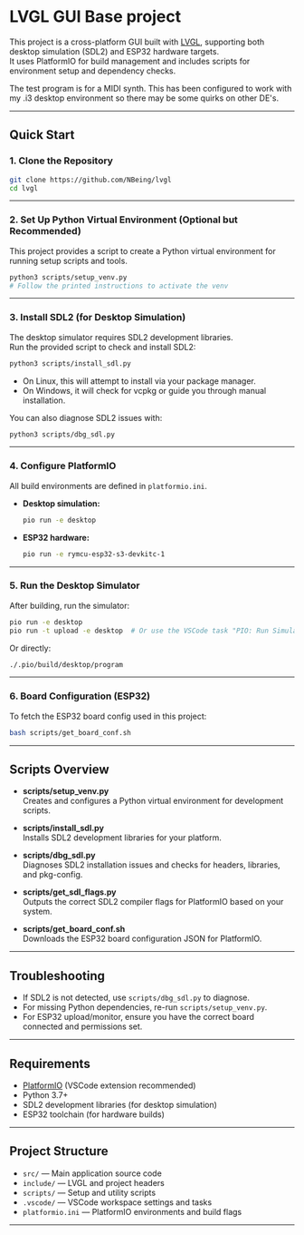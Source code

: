 # LVGL GUI Base project

This project is a cross-platform GUI built with [LVGL](https://lvgl.io/), supporting both desktop simulation (SDL2) and ESP32 hardware targets.  
It uses PlatformIO for build management and includes scripts for environment setup and dependency checks.

The test program is for a MIDI synth. This has been configured to work with my .i3 desktop environment so there may be some quirks on other DE's. 

---

## Quick Start

### 1. **Clone the Repository**

```sh
git clone https://github.com/NBeing/lvgl
cd lvgl
```

---

### 2. **Set Up Python Virtual Environment (Optional but Recommended)**

This project provides a script to create a Python virtual environment for running setup scripts and tools.

```sh
python3 scripts/setup_venv.py
# Follow the printed instructions to activate the venv
```

---

### 3. **Install SDL2 (for Desktop Simulation)**

The desktop simulator requires SDL2 development libraries.  
Run the provided script to check and install SDL2:

```sh
python3 scripts/install_sdl.py
```

- On Linux, this will attempt to install via your package manager.
- On Windows, it will check for vcpkg or guide you through manual installation.

You can also diagnose SDL2 issues with:

```sh
python3 scripts/dbg_sdl.py
```

---

### 4. **Configure PlatformIO**

All build environments are defined in `platformio.ini`.  
- **Desktop simulation:**  
  ```sh
  pio run -e desktop
  ```
- **ESP32 hardware:**  
  ```sh
  pio run -e rymcu-esp32-s3-devkitc-1
  ```

---

### 5. **Run the Desktop Simulator**

After building, run the simulator:

```sh
pio run -e desktop
pio run -t upload -e desktop  # Or use the VSCode task "PIO: Run Simulator"
```

Or directly:

```sh
./.pio/build/desktop/program
```

---

### 6. **Board Configuration (ESP32)**

To fetch the ESP32 board config used in this project:

```sh
bash scripts/get_board_conf.sh
```

---

## Scripts Overview

- **scripts/setup_venv.py**  
  Creates and configures a Python virtual environment for development scripts.

- **scripts/install_sdl.py**  
  Installs SDL2 development libraries for your platform.

- **scripts/dbg_sdl.py**  
  Diagnoses SDL2 installation issues and checks for headers, libraries, and pkg-config.

- **scripts/get_sdl_flags.py**  
  Outputs the correct SDL2 compiler flags for PlatformIO based on your system.

- **scripts/get_board_conf.sh**  
  Downloads the ESP32 board configuration JSON for PlatformIO.

---

## Troubleshooting

- If SDL2 is not detected, use `scripts/dbg_sdl.py` to diagnose.
- For missing Python dependencies, re-run `scripts/setup_venv.py`.
- For ESP32 upload/monitor, ensure you have the correct board connected and permissions set.

---

## Requirements

- [PlatformIO](https://platformio.org/) (VSCode extension recommended)
- Python 3.7+
- SDL2 development libraries (for desktop simulation)
- ESP32 toolchain (for hardware builds)

---

## Project Structure

- `src/` — Main application source code
- `include/` — LVGL and project headers
- `scripts/` — Setup and utility scripts
- `.vscode/` — VSCode workspace settings and tasks
- `platformio.ini` — PlatformIO environments and build flags

---
